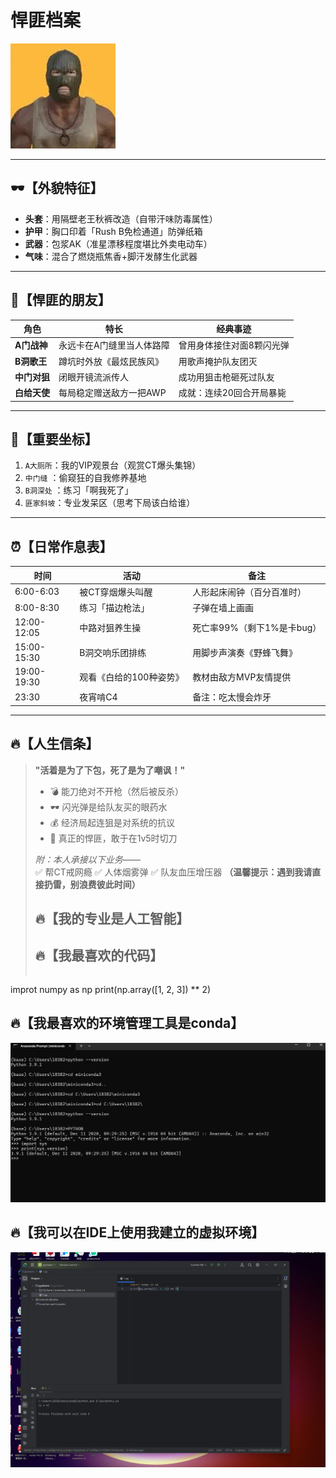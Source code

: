 # 悍匪档案   
![](https://github.com/jerryyxy/zxd/blob/main/%E4%B8%8B%E8%BD%BD.jpg)

---

## 🕶️【外貌特征】  
- **头套**：用隔壁老王秋裤改造（自带汗味防毒属性）  
- **护甲**：胸口印着「Rush B免检通道」防弹纸箱  
- **武器**：包浆AK（准星漂移程度堪比外卖电动车）  
- **气味**：混合了燃烧瓶焦香+脚汗发酵生化武器  

---

## 🤝【悍匪的朋友】  
| 角色          | 特长                         | 经典事迹                     |  
|---------------|------------------------------|------------------------------|  
| **A门战神**   | 永远卡在A门缝里当人体路障    | 曾用身体接住对面8颗闪光弹     |  
| **B洞歌王**   | 蹲坑时外放《最炫民族风》     | 用歌声掩护队友团灭           |  
| **中门对狙**  | 闭眼开镜流派传人             | 成功用狙击枪砸死过队友        |  
| **白给天使**  | 每局稳定赠送敌方一把AWP      | 成就：连续20回合开局暴毙      |  

---

## 🎯【重要坐标】  
1. `A大厕所`：我的VIP观景台（观赏CT爆头集锦）  
2. `中门缝`  ：偷窥狂的自我修养基地  
3. `B洞深处` ：练习「啊我死了」 
4. `匪家斜坡`：专业发呆区（思考下局该白给谁）  

---

## ⏰【日常作息表】  
| 时间           | 活动                    | 备注                |  
|----------------|-------------------------|-------------------|  
| 6:00-6:03      | 被CT穿烟爆头叫醒        | 人形起床闹钟（百分百准时）     |  
| 8:00-8:30      | 练习「描边枪法」        | 子弹在墙上画画           |  
| 12:00-12:05    | 中路对狙养生操          | 死亡率99%（剩下1%是卡bug） |  
| 15:00-15:30    | B洞交响乐团排练         | 用脚步声演奏《野蜂飞舞》      |  
| 19:00-19:30    | 观看《白给的100种姿势》 | 教材由敌方MVP友情提供      |  
| 23:30          | 夜宵啃C4                | 备注：吃太慢会炸牙         |  

---

## 🔥【人生信条】  
> **"活着是为了下包，死了是为了嘲讽！"**  
> - 💣 能刀绝对不开枪（然后被反杀）  
> - 🕶️ 闪光弹是给队友买的眼药水  
> - 💰 经济局起连狙是对系统的抗议  
> - 🔪 真正的悍匪，敢于在1v5时切刀  
>  
> *附：本人承接以下业务——*  
> ✅ 帮CT戒网瘾 ✅ 人体烟雾弹 ✅ 队友血压增压器
**（温馨提示：遇到我请直接扔雷，别浪费彼此时间）**
> ## 🔥【我的专业是人工智能】
> ## 🔥【我最喜欢的代码】
> ```python
improt numpy as np
print(np.array([1, 2, 3]) ** 2)
## 🔥【我最喜欢的环境管理工具是conda】
![](https://github.com/jerryyxy/zxd/blob/main/%E5%B1%8F%E5%B9%95%E6%88%AA%E5%9B%BE%202025-03-09%20190154.png)
## 🔥【我可以在IDE上使用我建立的虚拟环境】
![](https://github.com/jerryyxy/zxd/blob/main/%E5%B1%8F%E5%B9%95%E6%88%AA%E5%9B%BE%202025-03-09%20215404.png)



